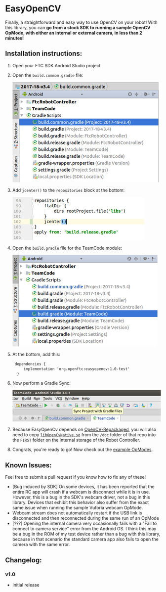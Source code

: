 # EasyOpenCV

Finally, a straightforward and easy way to use OpenCV on your robot! With this library, you can **go from a stock SDK to running a sample OpenCV OpMode, with either an internal or external camera, in less than 2 minutes!**

## Installation instructions:

1. Open your FTC SDK Android Studio project
2. Open the `build.common.gradle` file:

    ![img-here](doc/images/build-common-gradle.png)

3. Add `jcenter()` to the `repositories` block at the bottom:

    ![img-here](doc/images/jcenter.png)

4. Open the `build.gradle` file for the TeamCode module:

    ![img-here](doc/images/teamcode-gradle.png)

5. At the bottom, add this:

        dependencies {
            implementation 'org.openftc:easyopencv:1.0-test'
         }

6. Now perform a Gradle Sync:

    ![img-her](doc/images/gradle-sync.png)

7. Because EasyOpenCv depends on [OpenCV-Repackaged](https://github.com/OpenFTC/OpenCV-Repackaged), you will also need to copy [`libOpenCvNative.so`](https://github.com/OpenFTC/OpenCV-Repackaged/blob/master/doc/libOpenCvNative.so) from the `/doc` folder of that repo into the `FIRST` folder on the internal storage of the Robot Controller.

8. Congrats, you're ready to go! Now check out the [example OpModes](https://github.com/OpenFTC/EasyOpenCV/tree/master/examples/src/main/java/org/openftc/easyopencv/examples).

## Known Issues:

Feel free to submit a pull request if you know how to fix any of these!

 - [Bug induced by SDK] On some devices, it has been reported that the entire RC app will crash if a webcam is disconnect while it is in use. However, this is a bug in the SDK's webcam driver, not a bug in this library. Devices that exhibit this behavior also suffer from the exact same issue when running the sample Vuforia webcam OpMode.
 - Webcam stream does not automatically restart if the USB link is disconnected and then reconnected during the same run of an OpMode
 - [???] Opening the internal camera very occasionally fails with a "Fail to connect to camera service" error from the Android OS. I think this may be a bug in the ROM of my test device rather than a bug with this library, because in that scenario the standard camera app also fails to open the camera with the same error.

## Changelog:

### v1.0

 - Initial release
